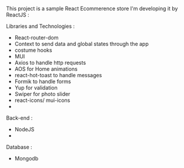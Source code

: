 This project is a sample React Ecommerence store  I'm developing it by ReactJS :


Libraries and Technologies :
- React-router-dom
- Context to send data and global states through the app
- costume hooks
- MUI
- Axios to handle http requests
- AOS for Home animations
- react-hot-toast to handle messages
- Formik to handle forms
- Yup for validation
- Swiper for photo slider
- react-icons/ mui-icons
- 
Back-end :
- NodeJS
- 
Database :
- Mongodb


